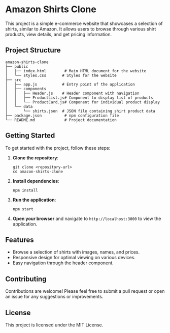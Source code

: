 # Amazon Shirts Clone

This project is a simple e-commerce website that showcases a selection of shirts, similar to Amazon. It allows users to browse through various shirt products, view details, and get pricing information.

## Project Structure

```
amazon-shirts-clone
├── public
│   ├── index.html        # Main HTML document for the website
│   └── styles.css       # Styles for the website
├── src
│   ├── app.js           # Entry point of the application
│   ├── components
│   │   ├── Header.js    # Header component with navigation
│   │   ├── ProductList.js# Component to display list of products
│   │   └── ProductCard.js# Component for individual product display
│   └── data
│       └── shirts.json  # JSON file containing shirt product data
├── package.json          # npm configuration file
└── README.md             # Project documentation
```

## Getting Started

To get started with the project, follow these steps:

1. **Clone the repository**:
   ```
   git clone <repository-url>
   cd amazon-shirts-clone
   ```

2. **Install dependencies**:
   ```
   npm install
   ```

3. **Run the application**:
   ```
   npm start
   ```

4. **Open your browser** and navigate to `http://localhost:3000` to view the application.

## Features

- Browse a selection of shirts with images, names, and prices.
- Responsive design for optimal viewing on various devices.
- Easy navigation through the header component.

## Contributing

Contributions are welcome! Please feel free to submit a pull request or open an issue for any suggestions or improvements.

## License

This project is licensed under the MIT License.